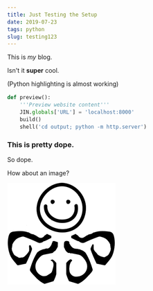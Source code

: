 ```yaml
---
title: Just Testing the Setup
date: 2019-07-23
tags: python
slug: testing123
---
```


This is *my* blog.

Isn't it **super** cool.

(Python highlighting is almost working)

```python
def preview():
    '''Preview website content'''
    JIN.globals['URL'] = 'localhost:8000'
    build()
    shell('cd output; python -m http.server')
```

### This is pretty dope.

So dope.

How about an image?

![](images/hydra.png)
